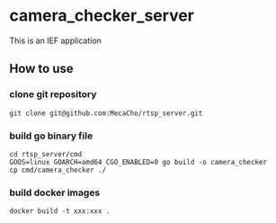  # camera_checker_server
 This is an IEF application
 ## How to use
 
 ### clone git repository
 ```$xslt
git clone git@github.com:MecaCho/rtsp_server.git
```
 
 
 ### build go binary file
 ```$xslt
 cd rtsp_server/cmd
 GOOS=linux GOARCH=amd64 CGO_ENABLED=0 go build -o camera_checker
 cp cmd/camera_checker ./
```

 
 ### build docker images
 ```$xslt
docker build -t xxx:xxx .
```
 
 
 ## 
